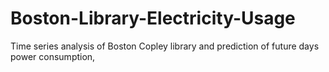 # Boston-Library-Electricity-Usage
Time series analysis of Boston Copley library and prediction of future days power consumption,
